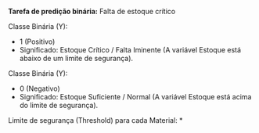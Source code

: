 **Tarefa de predição binária:** Falta de estoque crítico

Classe Binária (Y):
* 1 (Positivo)	
* Significado: Estoque Crítico / Falta Iminente (A variável Estoque está abaixo de um limite de segurança).

Classe Binária (Y): 
* 0 (Negativo)	
* Significado: Estoque Suficiente / Normal (A variável Estoque está acima do limite de segurança).

Limite de segurança (Threshold) para cada Material:
*